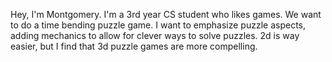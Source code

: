 Hey, I'm Montgomery. I'm a 3rd year CS student who likes games.
We want to do a time bending puzzle game. I want to emphasize puzzle aspects, adding mechanics to allow
for clever ways to solve puzzles. 2d is way easier, but I find that 3d puzzle games are more compelling.